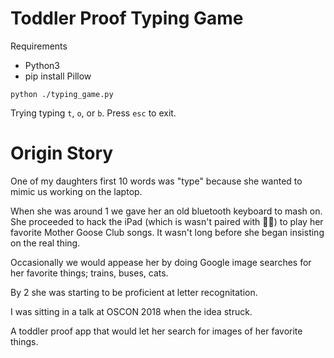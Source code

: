 # Toddler Proof Typing Game

Requirements
- Python3
- pip install Pillow

`python ./typing_game.py`

Trying typing `t`, `o`, or `b`. Press `esc` to exit.

# Origin Story

One of my daughters first 10 words was "type" because she wanted to mimic us working on the laptop.  

When she was around 1 we gave her an old bluetooth keyboard to mash on. She proceeded to hack the iPad (which is wasn't paired with 🤷‍♂️) to play her favorite Mother Goose Club songs. It wasn't long before she began insisting on the real thing.

Occasionally we would appease her by doing Google image searches for her favorite things; trains, buses, cats. 

By 2 she was starting to be proficient at letter recognitation. 

I was sitting in a talk at OSCON 2018 when the idea struck. 

A toddler proof app that would let her search for images of her favorite things.
